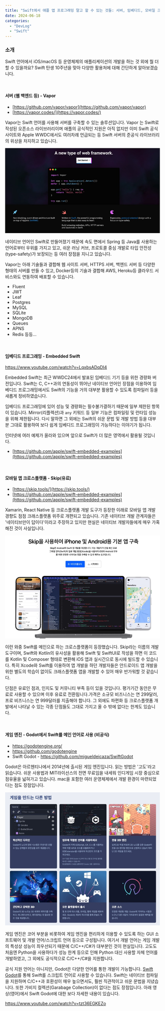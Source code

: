 ```yaml
---
title: "Swift에서 애플 앱 프로그래밍 말고 할 수 있는 것들: 서버, 임베디드, 모바일 크로스플랫폼, 게임 엔진 등"
date: 2024-06-18
categories: 
  - "DevLog"
  - "Swift"
---
```


### **소개**

Swift 언어에서 iOS/macOS 등 운영체제의 애플리케이션의 개발을 하는 것 외에 뭘 더 할 수 있을까요? Swift 탄생 10주년을 맞아 다양한 활용처에 대해 간단하게 알아보겠습니다.

 

#### **서버 (웹 백엔드 등) - Vapor**

- [https://github.com/vapor/vapor](https://github.com/vapor/vapor)
- [https://vapor.codes/](https://vapor.codes/)

Vapor는 Swift 언어를 사용해 서버를 구축할 수 있는 솔루션입니다. Vapor 는 Swift로 작성된 오픈소스 라이브러리이며 애플의 공식적인 지원은 아직 없지만 이미 Swift 공식 사이트와 Apple WWDC에서도 여러차례 언급되는 등 Swift 서버의 준공식 라이브러리의 위상을 차지하고 있습니다.

![](./assets/img/wp-content/uploads/2024/06/스크린샷-2024-06-18-오후-9.06.08.jpg)

네이티브 언어인 Swift로 만들어졌기 때문에 속도 면에서 Spring 등 Java를 사용하는 언어로부터 우위를 가지고 있고, 쉬운 러닝 커브, 프로토콜 중심 개발로 타입 안전성(type-safety)가 보장되는 등 여러 장점을 지니고 있습니다.

Vapor는 아래 기술들과 결합해 웹 사이트 서버, HTTPS 서버, 백엔드 서버 등 다양한 형태의 서버를 만들 수 있고, Docker등의 기술과 결합해 AWS, Heroku등 클라우드 서비스와도 연동하여 배포할 수 있습니다.

- Fluent
- JWT
- Leaf
- Postgres
- MySQL
- SQLite
- MongoDB
- Queues
- APNS
- Redis 등등...

 

#### **임베디드 프로그래밍 - Embedded Swift**

https://www.youtube.com/watch?v=LqxbsADqDI4

Embedded Swift는 최근 WWDC24에서 발표된 임베디드 기기 등을 위한 경량화 버전입니다. Swift는 C, C++과의 연동성이 뛰어난 네이티브 언어인 장점을 이용하여 임베디드 프로그래밍에서도 Swift의 기능을 거의 대부분 활용할 수 있도록 컴파일러 등을 새롭게 정비하였습니다.

임베디드 프로그래밍에 있어 성능 및 경량화는 필수불가결하기 때문에 일부 제한된 항목이 있습니다. Mirror(리플렉션)과 `any` 키워드 등 일부 기능은 컴파일링 및 런타임 성능을 위해 제한됩니다. 다시 말하면 그 외에는 Swift의 쉬운 문법 및 개발 방법 등을 대부분 그대로 활용하여 보다 쉽게 임베디드 프로그래밍이 가능하다는 이야기가 됩니다.

인터넷에 여러 예제가 올라와 있으며 앞으로 Swift가 더 많은 영역에서 활용될 것입니다.

- [https://github.com/apple/swift-embedded-examples](https://github.com/apple/swift-embedded-examples)

 

#### **모바일 앱 크로스플랫폼 - Skip(유료)**

- [https://skip.tools/](https://skip.tools/)
- [https://github.com/apple/swift-embedded-examples](https://github.com/apple/swift-embedded-examples)

Xamarin, React Native 등 크로스플랫폼 개발 도구가 등장한 이래로 모바일 앱 개발 경향도 점점 크래스플랫폼 위주로 개편되고 있습니다. 기존 네이티브 개발 관계자들은 '네이티브만이 답이다'이라고 주장하고 있지만 현실은 네이티브 개발자들에게 매우 가혹해진 것이 사실입니다.

![](./assets/img/wp-content/uploads/2024/06/스크린샷-2024-06-18-오후-9.08.55.jpg)

이런 와중 Swift를 메인으로 하는 크로스플랫폼이 등장했습니다. Skip라는 이름의 개발 도구이며, Swift와 Kotlin의 유사성을 활용해 Swift 및 SwiftUI로 작성을 하면 이 코드를 Kotlin 및 Composer 형태로 변환해 iOS 앱과 실시간으로 동시에 빌드할 수 있습니다. 특히 Xcode와 Swift를 이용하여 앱 개발을 하던 개발자들은 안드로이드 앱 개발을 위한 별도의 학습이 없이도 크래스플랫폼 앱을 개발할 수 있어 매우 반가워할 것 같습니다.

단점은 유료인 점과, 인지도 및 커뮤니티 부족 등이 있을 것입니다. 평가기간 동안은 무료로 사용할 수 있으며 이후 유료로 전환됩니다.가격은 소규모 비즈니스는 연 299달러, 프로 비즈니스는 연 999달러를 지출해야 합니다. 그 외에도 파편화 등 크로스플랫폼 개발에서 나타날 수 있는 각종 단점들도 그대로 가지고 올 수 밖에 없다는 한계도 있습니다.

 

#### **게임 엔진 - Godot에서 Swift를 메인 언어로 사용 (비공식)**

- https://godotengine.org/
- https://github.com/godotengine
- Swift Godot - https://github.com/migueldeicaza/SwiftGodot

Godot은 아르헨티나에서 2014년에 출시된 게임 엔진입니다. 읽는 방법은 '고도'라고 읽습니다. 쉬운 사용법과 MIT라이선스의 전면 무료임을 내세워 인디게임 시장 중심으로 점유율을 넓혀가고 있습니다. mac을 포함한 여러 운영체제에서 개발 환경이 마련되었다는 점도 장점입니다.

![](./assets/img/wp-content/uploads/2024/06/스크린샷-2024-06-18-오후-9.10.05.jpg)

게임 엔진은 코어 부분을 비롯하여 게임 엔진을 편리하게 이용할 수 있도록 하는 GUI 소프트웨어 및 개발 언어/스크립트 언어 등으로 구성됩니다. 여기서 개발 언어는 게임 개발의 특성상 성능이 최우선되기 때문에 C/C++/C#가 대부분인 것이 현실입니다. 고도도 처음엔 Python을 사용하다가 성능 한계 등으로 인해 Python 대신 사용할 자체 언어를 개발하였고, 그 외에도 공식적으로 C/C++/C#을 지원합니다.

공식 지원 언어는 아니지만, Godot은 다양한 언어를 통한 개발이 가능합니다. [Swift Godot](https://github.com/migueldeicaza/SwiftGodot)를 통해 Swift를 스크립트 언어로 사용할 수 있습니다. Swift는 네이티브 컴파일을 지원하며 C/C++과 호환성이 매우 높으면서도, 훨씬 직관적이고 쉬운 문법을 지녔습니다. 또한 가비지 컬렉션(Garabage Collection)이 없다는 점도 장점입니다. 아래 영상(영어)에서 Swift Godot에 대한 보다 자세한 내용이 있습니다.

https://www.youtube.com/watch?v=tzt36EGKEZo
